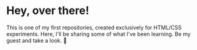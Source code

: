 # Hey, over there!

This is one of my first repositories, created exclusively for HTML/CSS experiments. Here, I'll be sharing some of what I've been learning. Be my guest and take a look. :information_desk_person:
